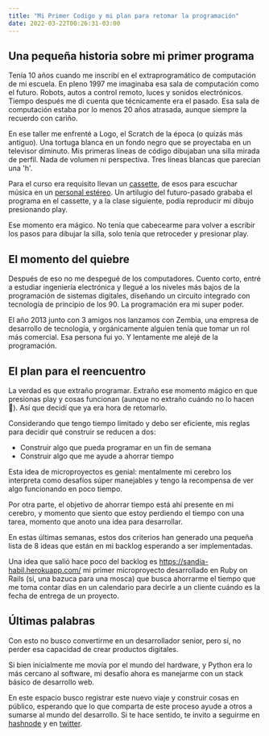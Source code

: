 ```yaml
---
title: "Mi Primer Codigo y mi plan para retomar la programación"
date: 2022-03-22T00:26:31-03:00
---
```


## Una pequeña historia sobre mi primer programa
Tenía 10 años cuando me inscribí en el extraprogramático de computación de mi escuela. En pleno 1997 me imaginaba esa sala de computación como el futuro. Robots, autos a control remoto, luces y sonidos electrónicos. Tiempo después me di cuenta que técnicamente era el pasado. Esa sala de computación estaba por lo menos 20 años atrasada, aunque siempre la recuerdo con cariño.

En ese taller me enfrenté a Logo, el Scratch de la época (o quizás más antiguo). Una tortuga blanca en un fondo negro que se proyectaba en un televisor diminuto. Mis primeras líneas de código dibujaban una silla mirada de perfil. Nada de volumen ni perspectiva. Tres líneas blancas que parecían una 'h'.

Para el curso era requisito llevan un [cassette](https://hipertextual.com/2017/08/cassette-capaz-almacenar-330-terabytes-datos-nuevo-record-ibm), de esos para escuchar música en un [personal estéreo](https://youtu.be/szC13xdDnoU). Un artilugio del futuro-pasado grababa el programa en el cassette, y a la clase siguiente, podía reproducir mi dibujo presionando play.

Ese momento era mágico. No tenía que cabecearme para volver a escribir los pasos para dibujar la silla, solo tenía que retroceder y presionar play.

## El momento del quiebre
Después de eso no me despegué de los computadores. Cuento corto, entré a estudiar ingeniería electrónica y llegué a los niveles más bajos de la programación de sistemas digitales, diseñando un circuito integrado con tecnología de principio de los 90. La programación era mi super poder.

El año 2013 junto con 3 amigos nos lanzamos con Zembia, una empresa de desarrollo de tecnología, y orgánicamente alguien tenía que tomar un rol más comercial. Esa persona fui yo. Y lentamente me alejé de la programación.

## El plan para el reencuentro
La verdad es que extraño programar. Extraño ese momento mágico en que presionas play y cosas funcionan (aunque no extraño cuándo no lo hacen 😬). Así que decidí que ya era hora de retomarlo.

Considerando que tengo tiempo limitado y debo ser eficiente, mis reglas para decidir qué construir se reducen a dos:
* Construir algo que pueda programar en un fin de semana
* Construir algo que me ayude a ahorrar tiempo

Esta idea de microproyectos es genial: mentalmente mi cerebro los interpreta como desafíos súper manejables y tengo la recompensa de ver algo funcionando en poco tiempo.

Por otra parte, el objetivo de ahorrar tiempo está ahí presente en mi cerebro, y momento que siento que estoy perdiendo el tiempo con una tarea, momento que anoto una idea para desarrollar.

En estas últimas semanas, estos dos criterios han generado una pequeña lista de 8 ideas que están en mi backlog esperando a ser implementadas. 

Una idea que salió hace poco del backlog es https://sandia-habil.herokuapp.com/ mi primer microproyecto desarrollado en Ruby on Rails (sí, una bazuca para una mosca) que busca ahorrarme el tiempo que me toma contar días en un calendario para decirle a un cliente cuándo es la fecha de entrega de un proyecto.

## Últimas palabras
Con esto no busco convertirme en un desarrollador senior, pero sí, no perder esa capacidad de crear productos digitales.

Si bien inicialmente me movía por el mundo del hardware, y Python era lo más cercano al software, mi desafío ahora es manejarme con un stack básico de desarrollo web.

En este espacio busco registrar este nuevo viaje y construir cosas en público, esperando que lo que comparta de este proceso ayude a otros a sumarse al mundo del desarrollo. Si te hace sentido, te invito a seguirme en [hashnode](https://rredlich.hashnode.dev/) y en [twitter](https://twitter.com/rojolich). 